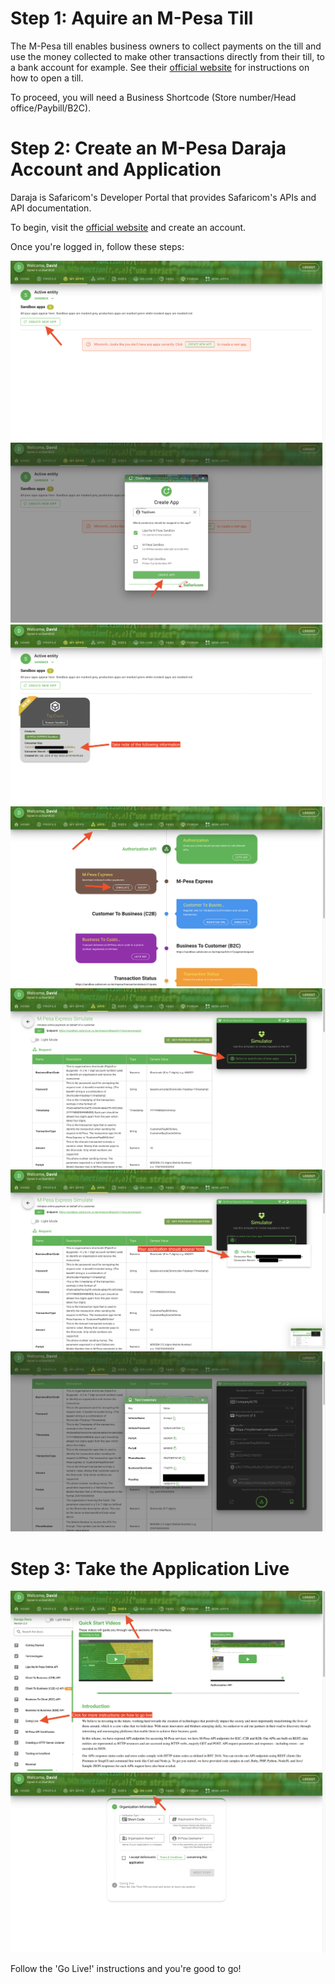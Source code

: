 # Step 1: Aquire an M-Pesa Till
The M-Pesa till ​​enables business owners to collect payments on the till and use the money collected to make other transactions directly from their till, to a bank account for example. See their [official website](https://m-pesaforbusiness.co.ke/) for instructions on how to open a till.  

To proceed, you will need a Business Shortcode (Store number/Head office/Paybill/B2C).


# Step 2: Create an M-Pesa Daraja Account and Application
Daraja is Safaricom's Developer Portal that provides Safaricom's APIs and API documentation.  

To begin, visit the [official website](https://developer.safaricom.co.ke/) and create an account.  

Once you're logged in, follow these steps:  

![alt text](./images/mpesa1.png)
![alt text](./images/mpesa2.png)
![alt text](./images/mpesa3.png)
![alt text](./images/mpesa4.png)
![alt text](./images/mpesa5.png)
![alt text](./images/mpesa6.png)
![alt text](./images/mpesa8.png)

# Step 3: Take the Application Live

![alt text](./images/mpesa9.png)
![alt text](./images/mpesa10.png)  

Follow the 'Go Live!' instructions and you're good to go!
